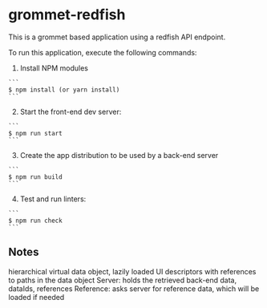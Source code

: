 # grommet-redfish

This is a grommet based application using a redfish API endpoint.

To run this application, execute the following commands:

  1. Install NPM modules

    ```
    $ npm install (or yarn install)
    ```

  2. Start the front-end dev server:

    ```
    $ npm run start
    ```

  3. Create the app distribution to be used by a back-end server

    ```
    $ npm run build
    ```

  4. Test and run linters:

    ```
    $ npm run check
    ```

## Notes

hierarchical virtual data object, lazily loaded
UI descriptors with references to paths in the data object
Server: holds the retrieved back-end data, dataIds, references
Reference: asks server for reference data, which will be loaded if needed
